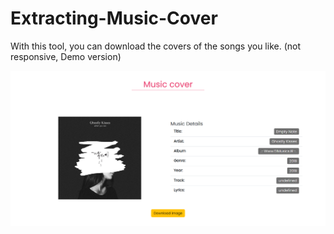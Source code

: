 # Extracting-Music-Cover
With this tool, you can download the covers of the songs you like. (not responsive, Demo version)

![preview](pre.png)
